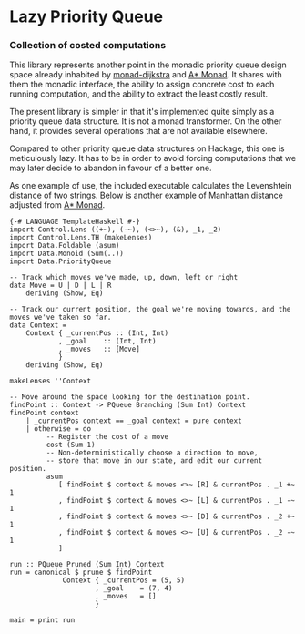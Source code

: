 Lazy Priority Queue
==================

### Collection of costed computations ###

This library represents another point in the monadic priority queue design space already inhabited by
[monad-dijkstra](http://hackage.haskell.org/package/monad-dijkstra) and [A*
Monad](http://hackage.haskell.org/package/astar-monad). It shares with them the monadic interface, the ability to
assign concrete cost to each running computation, and the ability to extract the least costly result.

The present library is simpler in that it's implemented quite simply as a priority queue data structure. It is not a
monad transformer. On the other hand, it provides several operations that are not available elsewhere.

Compared to other priority queue data structures on Hackage, this one is meticulously lazy. It has to be in order to
avoid forcing computations that we may later decide to abandon in favour of a better one.

As one example of use, the included executable calculates the Levenshtein distance of two strings. Below is another
example of Manhattan distance adjusted from [A* Monad](http://hackage.haskell.org/package/astar-monad).

~~~ {.haskell}
{-# LANGUAGE TemplateHaskell #-}
import Control.Lens ((+~), (-~), (<>~), (&), _1, _2)
import Control.Lens.TH (makeLenses)
import Data.Foldable (asum)
import Data.Monoid (Sum(..))
import Data.PriorityQueue

-- Track which moves we've made, up, down, left or right
data Move = U | D | L | R
    deriving (Show, Eq)

-- Track our current position, the goal we're moving towards, and the moves we've taken so far.
data Context =
    Context { _currentPos :: (Int, Int)
            , _goal    :: (Int, Int)
            , _moves   :: [Move]
            }
    deriving (Show, Eq)

makeLenses ''Context

-- Move around the space looking for the destination point.
findPoint :: Context -> PQueue Branching (Sum Int) Context
findPoint context
    | _currentPos context == _goal context = pure context
    | otherwise = do
         -- Register the cost of a move
         cost (Sum 1)
         -- Non-deterministically choose a direction to move, 
         -- store that move in our state, and edit our current position.
         asum
            [ findPoint $ context & moves <>~ [R] & currentPos . _1 +~ 1
            , findPoint $ context & moves <>~ [L] & currentPos . _1 -~ 1
            , findPoint $ context & moves <>~ [D] & currentPos . _2 +~ 1
            , findPoint $ context & moves <>~ [U] & currentPos . _2 -~ 1
            ]

run :: PQueue Pruned (Sum Int) Context
run = canonical $ prune $ findPoint
             Context { _currentPos = (5, 5)
                     , _goal    = (7, 4)
                     , _moves   = []
                     }

main = print run
~~~
